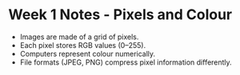 # Week 1 Notes - Pixels and Colour

- Images are made of a grid of pixels.
- Each pixel stores RGB values (0–255).
- Computers represent colour numerically.
- File formats (JPEG, PNG) compress pixel information differently.
